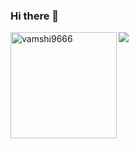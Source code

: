 ### Hi there 👋


<div>
<img height="170" align="left" src="https://my-readme-stats-lyart.vercel.app/api?username=vamshi9666&count_private=true&include_all_commits=true&theme=onedark" alt="vamshi9666" />
<img src="https://my-readme-stats-lyart.vercel.app/api/top-langs/?username=vamshi9666&theme=onedark&langs_count=15" />
</div>
